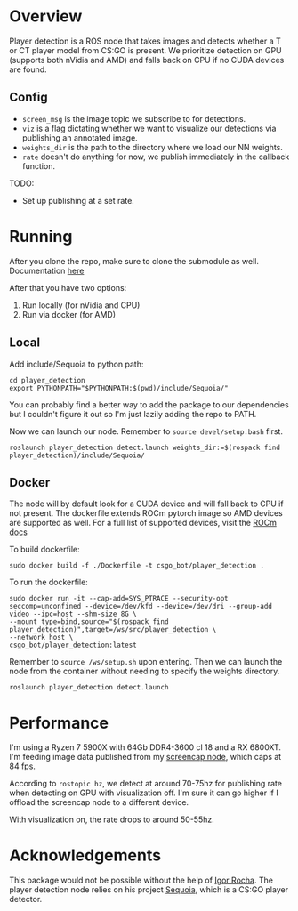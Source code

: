 # Overview

Player detection is a ROS node that takes images and detects whether a T or CT player model from CS:GO is present. We prioritize detection on GPU (supports both nVidia and AMD) and falls back on CPU if no CUDA devices are found.

## Config
 - `screen_msg` is the image topic we subscribe to for detections.
 - `viz` is a flag dictating whether we want to visualize our detections via publishing an annotated image.
 - `weights_dir` is the path to the directory where we load our NN weights.
 - `rate` doesn't do anything for now, we publish immediately in the callback function.

TODO:
 - Set up publishing at a set rate.

# Running

After you clone the repo, make sure to clone the submodule as well. Documentation [here](https://git-scm.com/book/en/v2/Git-Tools-Submodules)

After that you have two options:
1. Run locally (for nVidia and CPU)
2. Run via docker (for AMD)

## Local

Add include/Sequoia to python path:

```
cd player_detection
export PYTHONPATH="$PYTHONPATH:$(pwd)/include/Sequoia/"
```

You can probably find a better way to add the package to our dependencies but I couldn't figure it out so I'm just lazily adding the repo to PATH.

Now we can launch our node. Remember to `source devel/setup.bash` first.

`roslaunch player_detection detect.launch weights_dir:=$(rospack find player_detection)/include/Sequoia/`

## Docker

The node will by default look for a CUDA device and will fall back to CPU if not present. The dockerfile extends ROCm pytorch image so AMD devices are supported as well. For a full list of supported devices, visit the [ROCm docs](https://docs.amd.com/bundle/ROCm-Getting-Started-Guide-v5.1.3/page/Overview_of_ROCm_Installation.html#d1353e146)

To build dockerfile:

`sudo docker build -f ./Dockerfile -t csgo_bot/player_detection .`

To run the dockerfile:
```
sudo docker run -it --cap-add=SYS_PTRACE --security-opt seccomp=unconfined --device=/dev/kfd --device=/dev/dri --group-add video --ipc=host --shm-size 8G \
--mount type=bind,source="$(rospack find player_detection)",target=/ws/src/player_detection \
--network host \
csgo_bot/player_detection:latest

```

Remember to `source /ws/setup.sh` upon entering. Then we can launch the node from the container without needing to specify the weights directory.

`roslaunch player_detection detect.launch`

# Performance

I'm using a Ryzen 7 5900X with 64Gb DDR4-3600 cl 18 and a RX 6800XT. I'm feeding image data published from my [screencap node](https://github.com/raytsou/screencap), which caps at 84 fps. 

According to `rostopic hz`, we detect at around 70-75hz for publishing rate when detecting on GPU with visualization off. I'm sure it can go higher if I offload the screencap node to a different device.

With visualization on, the rate drops to around 50-55hz. 

# Acknowledgements

This package would not be possible without the help of [Igor Rocha](https://github.com/IgaoGuru/). The player detection node relies on his project [Sequoia](https://github.com/IgaoGuru/Sequoia), which is a CS:GO player detector.
